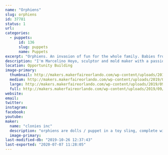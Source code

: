 ```yaml
---
name: "Orphiens"
slug: orphiens
id: 37781
status: 1
url: 
categories:
  - puppets:
      id: 136
      slug: puppets
      name: Puppets
excerpt: "Orphiens. An invasion of fun for the whole family. Babies from another planet that are in need of adoption on planet earth."
description: "I'm Marcelino Hoyo, sculptor and mold maker with a passion to make something old school that's fun for kids. Orphiens are dolls / puppets in a toy sling, made with flexible rubber heads, arms and legs and a soft fabric body. Orphiens are capable of many fun facial expressions, making them look realistic and are definitely fun attention getters. for me it has been a 20 year project and feel that Makers Faire would be the right venue to introduce the Orohiens to the world. thank you"
location: Opportunity Building
image-primary:
  thumbnail: http://makers.makerfaireorlando.com/wp-content/uploads/2019/09/group-6-2-2-150x150.jpg
  medium: http://makers.makerfaireorlando.com/wp-content/uploads/2019/09/group-6-2-2-300x169.jpg
  large: http://makers.makerfaireorlando.com/wp-content/uploads/2019/09/group-6-2-2-1024x576.jpg
  full: http://makers.makerfaireorlando.com/wp-content/uploads/2019/09/group-6-2-2.jpg
website: 
email: 
twitter: 
instagram: 
facebook: 
youtube: 
maker:
  name: "clonies inc"
  description: "orphiens are dolls / puppet in a toy sling, complete with a full concept story."
  image-primary: 
last-modified-db: "2019-10-26 12:37:43"
last-exported: "2020-07-07 11:28:05"
---
```

